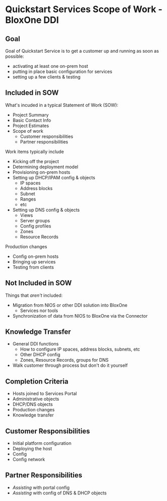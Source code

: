 # Quickstart Services Scope of Work - BloxOne DDI
## Goal
Goal of Quickstart Service is to get a customer up and running as soon as possible:
* activating at least one on-prem host
* putting in place basic configuration for services
* setting up a few clients & testing

## Included in SOW
What's incuded in a typical Statement of Work (SOW):
* Project Summary
* Basic Contact Info
* Project Estimates
* Scope of work
  * Customer responsibilities
  * Partner responsibilities

Work items typically include
* Kicking off the project
* Determining deployment model
* Provisioning on-prem hosts
* Setting up DHCP/IPAM config & objects
  * IP spaces
  * Address blocks
  * Subnet
  * Ranges
  * etc
* Setting up DNS config & objects
  * Views
  * Server groups
  * Config profiles
  * Zones
  * Resource Records

Production changes
* Config on-prem hosts
* Bringing up services
* Testing from clients

## Not Included in SOW
Things that _aren't_ included:
* Migration from NIOS or other DDI solution into BloxOne
  * Services nor tools
* Synchronization of data from NIOS to BloxOne via the Connector

## Knowledge Transfer
* General DDI functions
  * How to configure IP spaces, address blocks, subnets, etc
  * Other DHCP config
  * Zones, Resource Records, groups for DNS
* Walk customer through process but don't do it yourself

## Completion Criteria
* Hosts joined to Services Portal
* Administrative objects
* DHCP/DNS objects
* Production changes
* Knowledge transfer

## Customer Responsibilities
* Initial platform configuration
* Deploying the host
* Config
* Config network

## Partner Responsibilities
* _Assisting_ with portal config
* _Assisting_ with config of DNS & DHCP objects
